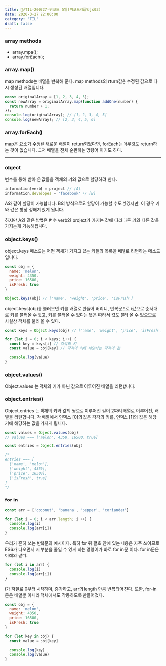 ```yaml
---
title: 🏃‍♂️TIL-200327-위코드 5일(위코드레플잇js03)
date: 2020-3-27 22:00:00
category: 'TIL'
draft: false
---
```




### array methods

- array.mpa();
- array.forEach();

### array.map()

map methods는 배열을 반복해 준다. map methods의 rturn값은 수정된 값으로 다시 생성된 배열입니다.

```javascript
const originalArray = [1, 2, 3, 4, 5];
const newArray = originalArray.map(function addOne(number) {
  return number + 1;
});
console.log(originalArray); // [1, 2, 3, 4, 5]
console.log(newArray); // [2, 3, 4, 5, 6]
```

### array.forEach()

map은 요소가 수정된 새로운 배열이 return되었다면, forEach는 아무것도 return하는 것이 없습니다. 그저 배열을 전체 순환하는 명령어 이기도 하다.

---

### object

변수를 통해 받아 온 값들을 객체의 키와 값으로 할당하려 한다.

```javascript
information[verb] = project // [A]
information.developes = 'facebook' // [B]
```

A와 같이 할당이 가능합니다. B의 방식으로도 할당이 가능할 수도 있겠지만, 이 경우 키와 값은 항상 정해져 있게 됩니다.

하지만 A와 같은 방법은 변수 verb와 project가 가지는 값에 따라 다른 키와 다른 값을 가지는게 가능해집니다.

### object.keys()

object.keys 메소드는 어떤 객체가 가지고 있는 키들의 목록을 배열로 리턴하는 메소드입니다. 

```javascript
const obj = {
  name: 'melon',
  weight: 4350,
  price: 16500,
  isFresh: true
}

Object.keys(obj) // ['name', 'weight', 'price', 'isFresh']
```

object.keys(obj)를 불러오면 키를 배열로 만들어 버리니, 반복문으로 i값으로 순서대로 키를 불러올 수 있고, 키를 불러올 수 있다는 뜻은 따라서 값도 불러 올 수 있으므로 사실상 객체를 불러 올 수 있다.

```javascript
const keys = Object.keys(obj) // ['name', 'weight', 'price', 'isFresh']

for (let i = 0; i < keys; i++) {
  const key = keys[i] // 각각의 키
  const value = obj[key] // 각각의 키에 해당하는 각각의 값

  console.log(value)
}
```



### objcet.values()

Object.values 는 객체의 키가 아닌 값으로 이루어진 배열을 리턴합니다.



### object.entries()

Object.entries 는 객체의 키와 값의 쌍으로 이루어진 길이 2짜리 배열로 이루어진, 배열을 리턴합니다. 각 배열에서 인덱스 [0]의 값은 각각의 키를, 인덱스 [1]의 값은 해당 키에 해당하는 값을 가지게 됩니다.

```javascript
const values = Object.values(obj)
// values === ['melon', 4350, 16500, true]

const entries = Object.entries(obj)

/*
entries === [
  ['name', 'melon'],
  ['weight', 4350],
  ['price', 16500],
  ['isFresh', true]
]
*/
```

### for in

```javascript
const arr = ['coconut', 'banana', 'pepper', 'coriander']

for (let i = 0; i < arr.length; i ++) {
  console.log(i)
  console.log(arr[i])
} 
```

우리가 흔히 쓰는 반복문의 예시이다. 특히 for 뒤 괄호 안에 있는 내용은 자주 쓰이므로 ES6가 나오면서 저 부분을 줄일 수 있게 하는 명령어가 바로 for in 문 이다. for in문은 아래와 같다.

```javascript
for (let i in arr) {
  console.log(i)
  console.log(arr[i])
}
```

i가 저절로 0부터 시작하며, 증가하고, arr의 length 만큼 반복되어 진다. 또한, for-in 문은 배열뿐 아니라 객체에서도 작동하도록 만들어졌다.

```javascript
const obj = {
  name: 'melon',
  weight: 4350,
  price: 16500,
  isFresh: true
}

for (let key in obj) {
  const value = obj[key]

  console.log(key)
  console.log(value)
}
```


